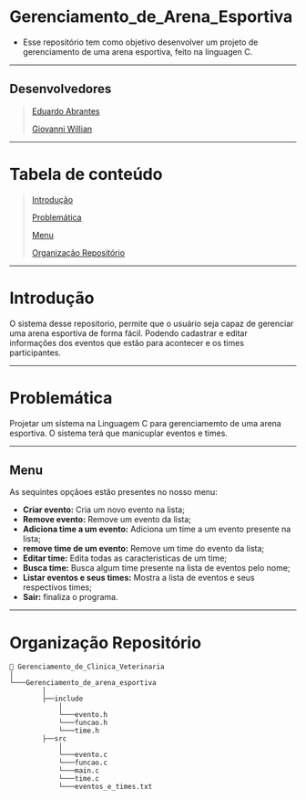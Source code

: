 # Gerenciamento_de_Arena_Esportiva
- Esse repositório tem como objetivo desenvolver um projeto de gerenciamento de uma arena esportiva, feito na linguagen C. 
***

## Desenvolvedores
>[Eduardo Abrantes](https://github.com/DuardoEdu2)
>
>[Giovanni Willian](https://github.com/GiovanniWillian)
***

# Tabela de conteúdo
> [Introdução](#introdução)
> 
> [Problemática](#problemática)
> 
> [Menu](#menu)
>
> [Organização Repositório](#organização-repositório)
***

# Introdução 
O sistema desse repositorio, permite que o usuário seja capaz de gerenciar uma arena esportiva de forma fácil. Podendo cadastrar e editar informações dos eventos que estão para acontecer e os times participantes.
***

# Problemática
Projetar um sistema na Linguagem C para gerenciamemto de uma arena esportiva. O sistema terá que manicuplar eventos e times.
***

## Menu
As sequintes opçãoes estão presentes no nosso menu:
- **Criar evento:** Cria um novo evento na lista;
- **Remove evento:** Remove um evento da lista;
- **Adiciona time a um evento:** Adiciona um time a um evento presente na lista;
- **remove time de um evento:** Remove um time do evento da lista;
- **Editar time:** Edita todas as caracteristicas de um time;
- **Busca time:** Busca algum time presente na lista de eventos pelo nome;
- **Listar eventos e seus times:** Mostra a lista de eventos e seus respectivos times;
- **Sair:** finaliza o programa.
***

# Organização Repositório
``` 
📁 Gerenciamento_de_Clinica_Veterinaria
│
└───Gerenciamento_de_arena_esportiva
        │
        ├──include
            │
            └───evento.h
            └───funcao.h
            └───time.h
        ├──src
            │
            └───evento.c
            └───funcao.c
            └───main.c
            └───time.c
            └───eventos_e_times.txt
